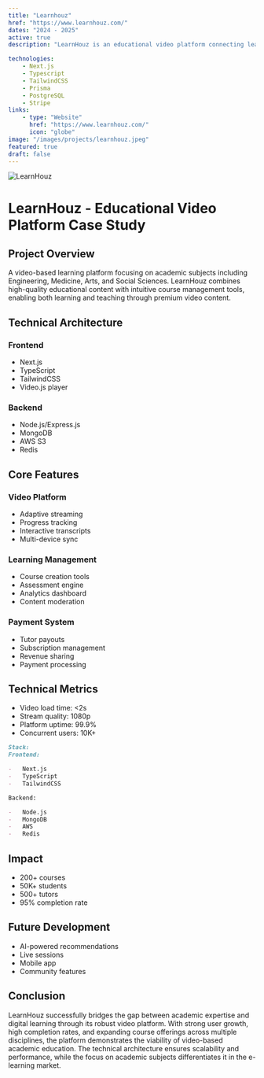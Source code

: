 ```yaml
---
title: "Learnhouz"
href: "https://www.learnhouz.com/"
dates: "2024 - 2025"
active: true
description: "LearnHouz is an educational video platform connecting learners with expert tutors across various academic disciplines. The platform enables video-based learning while providing tutors with tools to create, manage, and monetize educational content."

technologies:
    - Next.js
    - Typescript
    - TailwindCSS
    - Prisma
    - PostgreSQL
    - Stripe
links:
    - type: "Website"
      href: "https://www.learnhouz.com/"
      icon: "globe"
image: "/images/projects/learnhouz.jpeg"
featured: true
draft: false
---
```


![LearnHouz](/images/projects/learnhouz.jpeg)

# LearnHouz - Educational Video Platform Case Study

## Project Overview

A video-based learning platform focusing on academic subjects including Engineering, Medicine, Arts, and Social Sciences. LearnHouz combines high-quality educational content with intuitive course management tools, enabling both learning and teaching through premium video content.

## Technical Architecture

### Frontend

-   Next.js
-   TypeScript
-   TailwindCSS
-   Video.js player

### Backend

-   Node.js/Express.js
-   MongoDB
-   AWS S3
-   Redis

## Core Features

### Video Platform

-   Adaptive streaming
-   Progress tracking
-   Interactive transcripts
-   Multi-device sync

### Learning Management

-   Course creation tools
-   Assessment engine
-   Analytics dashboard
-   Content moderation

### Payment System

-   Tutor payouts
-   Subscription management
-   Revenue sharing
-   Payment processing

## Technical Metrics

-   Video load time: <2s
-   Stream quality: 1080p
-   Platform uptime: 99.9%
-   Concurrent users: 10K+

```markdown
Stack:
Frontend:

-   Next.js
-   TypeScript
-   TailwindCSS

Backend:

-   Node.js
-   MongoDB
-   AWS
-   Redis
```

## Impact

-   200+ courses
-   50K+ students
-   500+ tutors
-   95% completion rate

## Future Development

-   AI-powered recommendations
-   Live sessions
-   Mobile app
-   Community features

## Conclusion

LearnHouz successfully bridges the gap between academic expertise and digital learning through its robust video platform. With strong user growth, high completion rates, and expanding course offerings across multiple disciplines, the platform demonstrates the viability of video-based academic education. The technical architecture ensures scalability and performance, while the focus on academic subjects differentiates it in the e-learning market.
